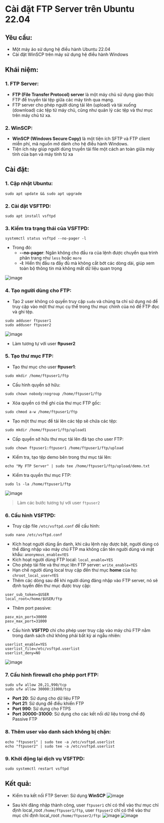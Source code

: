 # Cài đặt FTP Server trên Ubuntu 22.04

## Yêu cầu:
- Một máy ảo sử dụng hệ điều hành Ubuntu 22.04
- Cài đặt WinSCP trên máy sử dụng hệ điều hành Windows

## Khái niệm:
### 1. FTP Server:
- **FTP (File Transfer Protocol) server** là một máy chủ sử dụng giao thức FTP để truyền tải tệp giữa các máy tính qua mạng.
- FTP server cho phép người dùng tải lên (upload) và tải xuống (download) các tệp từ máy chủ, cũng như quản lý các tệp và thư mục trên máy chủ từ xa.

### 2. WinSCP: 
- **WinSCP (Windows Secure Copy)** là một tiện ích SFTP và FTP client miễn phí, mã nguồn mở dành cho hệ điều hành Windows.
- Tiện ích này giúp người dùng truyền tải file một cách an toàn giữa máy tính của bạn và máy tính từ xa

## Cài đặt:
### 1. Cập nhật Ubuntu:
```shell
sudo apt update && sudo apt upgrade
```

### 2. Cài đặt VSFTPD:
```shell
sudo apt install vsftpd
```

### 3. Kiểm tra trạng thái của VSFTPD:
```
systemctl status vsftpd --no-pager -l
```
- Trong đó:
  - **--no-pager**: Ngăn không cho đầu ra của lệnh được chuyển qua trình phân trang như `less` hoặc `more`
  - **-l**: Hiển thị đầu ra đầy đủ mà không cắt bớt các dòng dài, giúp xem toàn bộ thông tin mà không mất dữ liệu quan trọng
 
![image](https://github.com/user-attachments/assets/d280da13-be4e-4732-b3f3-07ef6a333ba7)

### 4. Tạo người dùng cho FTP:
- Tạo 2 user không có quyền truy cập `sudo` và chúng ta chỉ sử dụng nó để truy cập vào một thư mục cụ thể trong thư mục chính của nó để FTP đọc và ghi tệp.
```
sudo adduser ftpuser1
sudo adduser ftpuser2
```
![image](https://github.com/user-attachments/assets/afd12b47-2f34-40a5-9eb4-12df686ff84d)
- Làm tương tự với user **ftpuser2**

### 5. Tạo thư mục FTP:
- Tạo thư mục cho user **ftpuser1**:
```
sudo mkdir /home/ftpuser1/ftp
```

- Cấu hình quyền sở hữu:
```
sudo chown nobody:nogroup /home/ftpuser1/ftp
```

- Xóa quyền có thể ghi của thư mục FTP gốc:
```
sudo chmod a-w /home/ftpuser1/ftp
```

- Tạo một thư mục để tải lên các tệp sẽ chứa các tệp:
```
sudo mkdir /home/ftpuser1/ftp/upload1
```

- Cấp quyền sở hữu thư mục tải lên đã tạo cho user FTP:
```
sudo chown ftpuser1:ftpuser1 /home/ftpuser1/ftp/upload
```

-  Kiểm tra, tạo tệp demo bên trong thư mục tải lên:
```
echo "My FTP Server" | sudo tee /home/ftpuser1/ftp/upload/demo.txt
```

- Kiểm tra quyền thư mục FTP:
```
sudo ls -la /home/ftpuser1/ftp
```

![image](https://github.com/user-attachments/assets/6f3ab636-9fae-48c5-b717-6e95f0014b6e)

> Làm các bước tương tự với user `ftpuser2`

### 6. Cấu hình VSFTPD:
- Truy cập file `/etc/vsftpd.conf` để cấu hình:
```
sudo nano /etc/vsftpd.conf
```

- Kích hoạt người dùng ẩn danh, khi câu lệnh này được bật, người dùng có thể đăng nhập vào máy chủ FTP ma không cần tên người dùng và mật khẩu: `anonymous_enable=YES`
- Kích hoạt người dùng FTP local: `local_enable=YES`
- Cho phép tải file và thư mục lên FTP server: `write_enable=YES`
- Hạn chế người dùng local truy cập đến thư mục **home** của họ: `chroot_local_user=YES`
- Thêm các dòng sau để khi người dùng đăng nhập vào FTP server, nó sẽ định tuyến đến thư mục được truy cập:
```
user_sub_token=$USER
local_root=/home/$USER/ftp
```
- Thêm port passive:
```
pasv_min_port=30000
pasv_max_port=31000
```
- Cấu hình **VSFTPD** chỉ cho phép user truy cập vào máy chủ FTP nằm trong danh sách chứ không phải bất kỳ ai ngẫu nhiên:
```
userlist_enable=YES
userlist_file=/etc/vsftpd.userlist
userlist_deny=NO
```
![image](https://github.com/user-attachments/assets/9fbca153-efc0-4d94-96d1-f222e9aef146)

### 7. Cấu hình firewall cho phép port FTP:
```
sudo ufw allow 20,21,990/tcp
sudo ufw allow 30000:31000/tcp
```
- **Port 20**: Sử dụng cho dữ liệu FTP
- **Port 21**: Sử dụng để điều khiển FTP
- **Port 990**: Sử dụng cho FTPS
- **Port 30000-31000**: Sử dụng cho các kết nối dữ liệu trong chế độ Passive FTP

### 8. Thêm user vào danh sách không bị chặn:
```shell
echo "ftpuser1" | sudo tee -a /etc/vsftpd.userlist
echo "ftpuser2" | sudo tee -a /etc/vsftpd.userlist
```

### 9. Khởi động lại dịch vụ VSFTPD:
```
sudo systemctl restart vsftpd
```

## Kết quả:
- Kiểm tra kết nối FTP Server: Sử dụng **WinSCP**
![image](https://github.com/user-attachments/assets/47279b5e-33ce-4a42-9cd8-7e41a0293be2)

- Sau khi đăng nhập thành công, user `ftpuser1` chỉ có thể vào thư mục chỉ định local_root `/home/ftpuser1/ftp`, user `ftpuser2` chỉ có thể vào thư mục chỉ định local_root `/home/ftpuser2/ftp`:
![image](https://github.com/user-attachments/assets/f7f26d22-2d3e-46bd-9047-d27fd8473ff6)
![image](https://github.com/user-attachments/assets/17eee60e-888c-439d-a947-df37b3d0676c)

